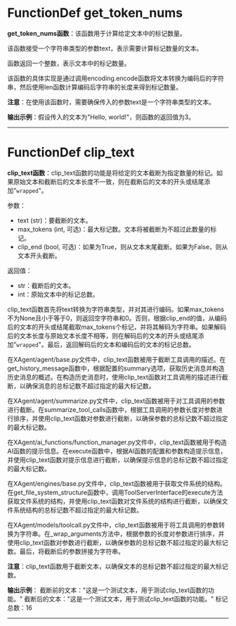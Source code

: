 # FunctionDef get_token_nums
**get_token_nums函数**：该函数用于计算给定文本中的标记数量。

该函数接受一个字符串类型的参数text，表示需要计算标记数量的文本。

函数返回一个整数，表示文本中的标记数量。

该函数的具体实现是通过调用encoding.encode函数将文本转换为编码后的字符串，然后使用len函数计算编码后字符串的长度来得到标记数量。

**注意**：在使用该函数时，需要确保传入的参数text是一个字符串类型的文本。

**输出示例**：假设传入的文本为"Hello, world!"，则函数的返回值为3。
***
# FunctionDef clip_text
**clip_text函数**：clip_text函数的功能是将给定的文本截断为指定数量的标记。如果原始文本和截断后的文本长度不一致，则在截断后的文本的开头或结尾添加"`wrapped`"。

参数：
- text (str)：要截断的文本。
- max_tokens (int, 可选)：最大标记数。文本将被截断为不超过此数量的标记。
- clip_end (bool, 可选)：如果为True，则从文本末尾截断。如果为False，则从文本开头截断。

返回值：
- str：截断后的文本。
- int：原始文本中的标记总数。

clip_text函数首先将text转换为字符串类型，并对其进行编码。如果max_tokens不为None且小于等于0，则返回空字符串和0。否则，根据clip_end的值，从编码后的文本的开头或结尾截取max_tokens个标记，并将其解码为字符串。如果解码后的文本长度与原始文本长度不相等，则在解码后的文本的开头或结尾添加"`wrapped`"。最后，返回解码后的文本和编码后的文本的标记总数。

在XAgent/agent/base.py文件中，clip_text函数被用于截断工具调用的描述。在get_history_message函数中，根据配置的summary选项，获取历史消息并构造历史消息的概述。在构造历史消息时，使用clip_text函数对工具调用的描述进行截断，以确保消息的总标记数不超过指定的最大标记数。

在XAgent/agent/summarize.py文件中，clip_text函数被用于对工具调用的参数进行截断。在summarize_tool_calls函数中，根据工具调用的参数长度对参数进行排序，并使用clip_text函数对参数进行截断，以确保参数的总标记数不超过指定的最大标记数。

在XAgent/ai_functions/function_manager.py文件中，clip_text函数被用于构造AI函数的提示信息。在execute函数中，根据AI函数的配置和参数构造提示信息，并使用clip_text函数对提示信息进行截断，以确保提示信息的总标记数不超过指定的最大标记数。

在XAgent/engines/base.py文件中，clip_text函数被用于获取文件系统的结构。在get_file_system_structure函数中，调用ToolServerInterface的execute方法获取文件系统的结构，并使用clip_text函数对文件系统的结构进行截断，以确保文件系统结构的总标记数不超过指定的最大标记数。

在XAgent/models/toolcall.py文件中，clip_text函数被用于将工具调用的参数转换为字符串。在_wrap_arguments方法中，根据参数的长度对参数进行排序，并使用clip_text函数对参数进行截断，以确保参数的总标记数不超过指定的最大标记数。最后，将截断后的参数拼接为字符串。

**注意**：clip_text函数用于截断文本，以确保文本的总标记数不超过指定的最大标记数。

**输出示例**：
截断前的文本："这是一个测试文本，用于测试clip_text函数的功能。"
截断后的文本："这是一个测试文本，用于测试clip_text函数的功能。"
标记总数：16
***
